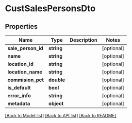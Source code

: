 # CustSalesPersonsDto

## Properties
Name | Type | Description | Notes
------------ | ------------- | ------------- | -------------
**sale_person_id** | **string** |  | [optional] 
**name** | **string** |  | [optional] 
**location_id** | **string** |  | [optional] 
**location_name** | **string** |  | [optional] 
**commision_pct** | **double** |  | [optional] 
**is_default** | **bool** |  | [optional] 
**error_info** | **string** |  | [optional] 
**metadata** | **object** |  | [optional] 

[[Back to Model list]](../README.md#documentation-for-models) [[Back to API list]](../README.md#documentation-for-api-endpoints) [[Back to README]](../README.md)


